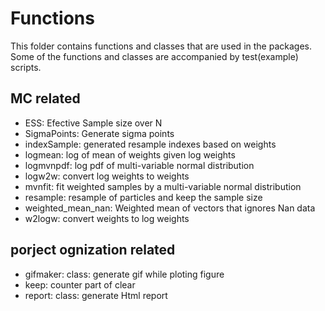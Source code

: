 # Functions

This folder contains functions and classes that are used in the packages.
Some of the functions and classes are accompanied by test(example) scripts.

## MC related
- ESS: Efective Sample size over N
- SigmaPoints: Generate sigma points
- indexSample: generated resample indexes based on weights
- logmean: log of mean of weights given log weights
- logmvnpdf: log pdf of multi-variable normal distribution
- logw2w: convert log weights to weights
- mvnfit: fit weighted samples by a multi-variable normal distribution
- resample: resample of particles and keep the sample size
- weighted_mean_nan: Weighted mean of vectors that ignores Nan data
- w2logw: convert weights to log weights

## porject ognization related
- gifmaker: class: generate gif while ploting figure
- keep: counter part of clear
- report: class: generate Html report 
